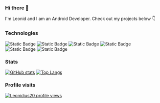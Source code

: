 ### Hi there 👋
I'm Leonid and I am an Android Developer. Check out my projects below 👇

### Technologies
![Static Badge](https://img.shields.io/badge/kotlin-orange?style=for-the-badge&logo=kotlin&logoSize=200)
![Static Badge](https://img.shields.io/badge/java-red?style=for-the-badge&logoSize=200)
![Static Badge](https://img.shields.io/badge/android%20sdk-darkgreen?style=for-the-badge&logo=android&logoSize=200)
![Static Badge](https://img.shields.io/badge/Room-blue?style=for-the-badge&logo=sqlite&logoSize=200)
![Static Badge](https://img.shields.io/badge/Retrofit-green?style=for-the-badge&logo=square&logoSize=200)
![Static Badge](https://img.shields.io/badge/Jetpack%20libraries-yellow?style=for-the-badge&logo=square&logoSize=androidstudio)

### Stats
[![GitHub stats](https://github-readme-stats.vercel.app/api?username=Leonidius20&hide_rank=true&line_height=28)](https://github.com/anuraghazra/github-readme-stats)
[![Top Langs](https://github-readme-stats.vercel.app/api/top-langs/?username=Leonidius20&layout=donut)](https://github.com/anuraghazra/github-readme-stats)

### Profile visits
[![Leonidius20 profile views](https://u8views.com/api/v1/github/profiles/25536411/views/day-week-month-total-count.svg)](https://u8views.com/github/Leonidius20)

<!--
**Leonidius20/Leonidius20** is a ✨ _special_ ✨ repository because its `README.md` (this file) appears on your GitHub profile.

Here are some ideas to get you started:

- 🔭 I’m currently working on ...
- 🌱 I’m currently learning ...
- 👯 I’m looking to collaborate on ...
- 🤔 I’m looking for help with ...
- 💬 Ask me about ...
- 📫 How to reach me: ...
- 😄 Pronouns: ...
- ⚡ Fun fact: ...
-->
